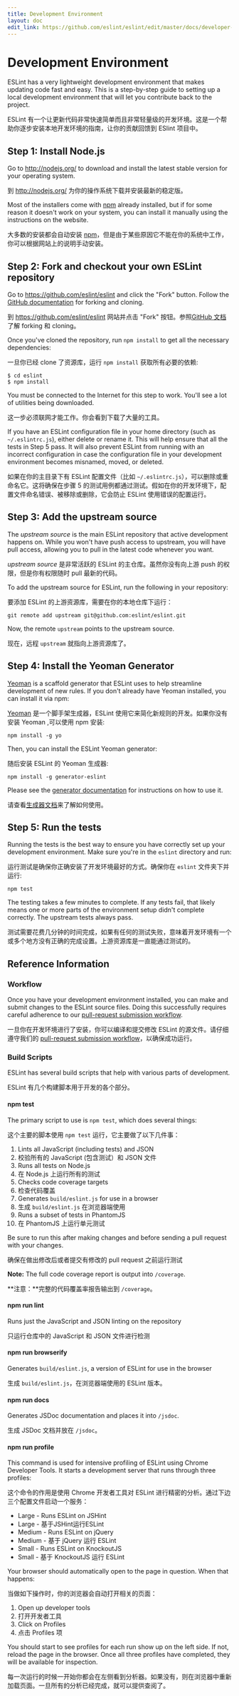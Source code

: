 ```yaml
---
title: Development Environment
layout: doc
edit_link: https://github.com/eslint/eslint/edit/master/docs/developer-guide/development-environment.md
---
```

<!-- Note: No pull requests accepted for this file. See README.md in the root directory for details. -->

# Development Environment

ESLint has a very lightweight development environment that makes updating code fast and easy. This is a step-by-step guide to setting up a local development environment that will let you contribute back to the project.

ESLint 有一个让更新代码非常快速简单而且非常轻量级的开发环境。这是一个帮助你逐步安装本地开发环境的指南，让你的贡献回馈到 ESlint 项目中。

## Step 1: Install Node.js

Go to <http://nodejs.org/> to download and install the latest stable version for your operating system.

到 <http://nodejs.org/> 为你的操作系统下载并安装最新的稳定版。

Most of the installers come with [npm](http://npmjs.org/) already installed, but if for some reason it doesn't work on your system, you can install it manually using the instructions on the website.

大多数的安装都会自动安装 [npm](http://npmjs.org/)，但是由于某些原因它不能在你的系统中工作，你可以根据网站上的说明手动安装。

## Step 2: Fork and checkout your own ESLint repository

Go to <https://github.com/eslint/eslint> and click the "Fork" button. Follow the [GitHub documentation](https://help.github.com/articles/fork-a-repo) for forking and cloning.

到 <https://github.com/eslint/eslint> 网站并点击 "Fork" 按钮。参照[GitHub 文档](https://help.github.com/articles/fork-a-repo)了解 forking 和 cloning。

Once you've cloned the repository, run `npm install` to get all the necessary dependencies:

一旦你已经 clone 了资源库，运行 `npm install` 获取所有必要的依赖:

```
$ cd eslint
$ npm install
```

You must be connected to the Internet for this step to work. You'll see a lot of utilities being downloaded.

这一步必须联网才能工作。你会看到下载了大量的工具。

If you have an ESLint configuration file in your home directory (such as `~/.eslintrc.js`), either delete or rename it. This will help ensure that all the tests in Step 5 pass. It will also prevent ESLint from running with an incorrect configuration in case the configuration file in your development environment becomes misnamed, moved, or deleted.

如果在你的主目录下有 ESLint 配置文件（比如 `~/.eslintrc.js`），可以删除或重命名它。这将确保在步骤 5 的测试用例都通过测试。假如在你的开发环境下，配置文件命名错误、被移除或删除，它会防止 ESLint 使用错误的配置运行。

## Step 3: Add the upstream source

The *upstream source* is the main ESLint repository that active development happens on. While you won't have push access to upstream, you will have pull access, allowing you to pull in the latest code whenever you want.

*upstream source* 是非常活跃的 ESLint 的主仓库。虽然你没有向上游 push 的权限，但是你有权限随时 pull 最新的代码。

To add the upstream source for ESLint, run the following in your repository:

要添加 ESLint 的上游资源库，需要在你的本地仓库下运行：

```
git remote add upstream git@github.com:eslint/eslint.git
```

Now, the remote `upstream` points to the upstream source.

现在，远程 `upstream` 就指向上游资源库了。

## Step 4: Install the Yeoman Generator

[Yeoman](http://yeoman.io) is a scaffold generator that ESLint uses to help streamline development of new rules. If you don't already have Yeoman installed, you can install it via npm:

[Yeoman](http://yeoman.io) 是一个脚手架生成器，ESLint 使用它来简化新规则的开发。如果你没有安装 Yeoman ,可以使用 npm 安装:

    npm install -g yo

Then, you can install the ESLint Yeoman generator:

随后安装 ESLint 的 Yeoman 生成器:

    npm install -g generator-eslint

Please see the [generator documentation](https://github.com/eslint/generator-eslint) for instructions on how to use it.

请查看[生成器文档](https://github.com/eslint/generator-eslint)来了解如何使用。

## Step 5: Run the tests

Running the tests is the best way to ensure you have correctly set up your development environment. Make sure you're in the `eslint` directory and run:

运行测试是确保你正确安装了开发环境最好的方式。确保你在 `eslint` 文件夹下并运行:

```
npm test
```

The testing takes a few minutes to complete. If any tests fail, that likely means one or more parts of the environment setup didn't complete correctly. The upstream tests always pass.

测试需要花费几分钟的时间完成，如果有任何的测试失败，意味着开发环境有一个或多个地方没有正确的完成设置。上游资源库是一直能通过测试的。

## Reference Information

### Workflow

Once you have your development environment installed, you can make and submit changes to the ESLint source files. Doing this successfully requires careful adherence to our [pull-request submission workflow](contributing/pull-requests).

一旦你在开发环境进行了安装，你可以编译和提交修改 ESLint 的源文件。请仔细遵守我们的 [pull-request submission workflow](contributing/pull-requests)，以确保成功运行。

### Build Scripts

ESLint has several build scripts that help with various parts of development.

ESLint 有几个构建脚本用于开发的各个部分。

#### npm test

The primary script to use is `npm test`, which does several things:

这个主要的脚本使用 `npm test` 运行，它主要做了以下几件事：

1. Lints all JavaScript (including tests) and JSON
1. 校验所有的 JavaScript (包含测试）和 JSON 文件
1. Runs all tests on Node.js
1. 在 Node.js 上运行所有的测试
1. Checks code coverage targets
1. 检查代码覆盖
1. Generates `build/eslint.js` for use in a browser
1. 生成 `build/eslint.js` 在浏览器端使用
1. Runs a subset of tests in PhantomJS
1. 在 PhantomJS 上运行单元测试

Be sure to run this after making changes and before sending a pull request with your changes.

确保在做出修改后或者提交有修改的 pull request 之前运行测试

**Note:** The full code coverage report is output into `/coverage`.

**注意：**完整的代码覆盖率报告输出到 `/coverage`。

#### npm run lint

Runs just the JavaScript and JSON linting on the repository

只运行仓库中的 JavaScript 和 JSON 文件进行检测

#### npm run browserify

Generates `build/eslint.js`, a version of ESLint for use in the browser

生成 `build/eslint.js`，在浏览器端使用的 ESLint 版本。

#### npm run docs

Generates JSDoc documentation and places it into `/jsdoc`.

生成 JSDoc 文档并放在 `/jsdoc`。

#### npm run profile

This command is used for intensive profiling of ESLint using Chrome Developer Tools. It starts a development server that runs through three profiles:

这个命令的作用是使用 Chrome 开发者工具对 ESLint 进行精密的分析。通过下边三个配置文件启动一个服务：

* Large - Runs ESLint on JSHint
* Large - 基于JSHint运行ESLint
* Medium - Runs ESLint on jQuery
* Medium - 基于 jQuery 运行 ESLint
* Small - Runs ESLint on KnockoutJS
* Small - 基于 KnockoutJS 运行 ESLint

Your browser should automatically open to the page in question. When that happens:

当做如下操作时，你的浏览器会自动打开相关的页面：

1. Open up developer tools
1. 打开开发者工具
1. Click on Profiles
1. 点击 Profiles 项

You should start to see profiles for each run show up on the left side. If not, reload the page in the browser. Once all three profiles have completed, they will be available for inspection.

每一次运行的时候一开始你都会在左侧看到分析器。如果没有，则在浏览器中重新加载页面。一旦所有的分析已经完成，就可以提供查阅了。